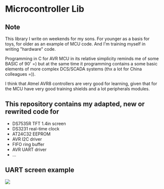
# Microcontroller Lib

## Note

This library I write on weekends for my sons. For younger as a basis
for toys, for older as an example of MCU code. And
I'm training myself in writing "hardware" code.

Programming in C for AVR MCU in its relative simplicity reminds me of some
BASIC of 90' =) but at the same time it programming contains a some basic elements of
more complex DCS/SCADA systems (thx a lot for China colleagues =)).

I think that Atmel AVR8 controllers are very good for learning, given
that for the MCU have very good training shields and a lot peripherals modules.

## This repository contains my adapted, new or rewrited code for

- DS7535R TFT 1.4in screen
- DS3231 real-time clock
- AT24C32 EEPROM
- AVR I2C driver
- FIFO ring buffer
- AVR UART driver
- ... 


## UART screen example

![](http://wiki.unix7.org/_media/c/screenshot-2018-02-12-09-58-27.png)












